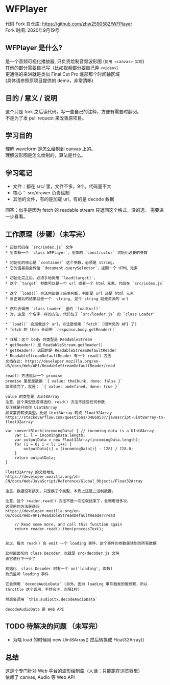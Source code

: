# WFPlayer
代码 Fork 自仓库: https://github.com/zhw2590582/WFPlayer         
Fork 时间: 2020年9月19号      

## WFPlayer 是什么?
是一个音频可视化播放器, 只负责绘制音频波形图 (`使用 <canvas> 实现`)       
其他的部分需要自己写（比如视频部分要自己弄 `<video>`)      
更通俗的来讲就是类似 Final Cut Pro 底部那个时间轴区域      
(具体请参照原项目提供的 demo，非常清晰)    

## 目的 / 意义 / 说明
这个只是 fork 之后读代码，写一些自己的注释，方便有需要时翻阅。     
不是为了发 pull request 来改善原项目。    

## 学习目的
理解 waveform 是怎么绘制到 canvas 上的。  
理解波形图是怎么绘制的，算法是什么。    

## 学习笔记
* 文件：都在 src/ 里，文件不多，9个。代码量不大
* 核心： src/drawer 负责绘制
* 其他的文件，有的是加载 url，有的是 decode 数据

回答：似乎是因为 fetch 的 readable stream 只返回这个格式，没的选。
需要进一步看看。

## 工作原理（步骤）（未写完）
```
* 起始代码在 `src/index.js` 文件
* 里面有一个 `class WFPlayer`，里面的 `constructor` 初始化必要的参数

* 初始化的核心是 `container` 这个参数，必须是 string，
* 它的值最后会传给 `document.querySelector`，返回一个 HTML 元素

* 初始化完之后，必须手动调用 `load(target)`， 
* 这个 `target` 参数可以是一个 url 或者一个 html 元素，代码在 `src/index.js`

* 这个 `load()` 方法内部做了简单判断，判断是 url 还是 html 元素
* 反正最后的结果就是一个  string, 这个 string 就是资源的 url

* 然后会调用 `class Loader` 里的 `load(url)`
* 对，这是一个名字一样的方法，代码位于 `src/loader.js` 的 `class Loader`

* `load()` 会加载这个 url，方法是使用 `fetch` (很常见的 API 了)
* fetch 的 then 会调用 `response.body.getReader()`

* 详解：这个 body 的类型是 ReadableStream
* getReader() 是 ReadableStream.getReader()
* getReader() 返回的是 ReadableStreamDefaultReader
* ReadableStreamDefaultReader 有一个 read() 方法    
文档在此: https://developer.mozilla.org/en-US/docs/Web/API/ReadableStreamDefaultReader/read

read() 方法返回一个 promise
promise 里面是数据 `{ value: theChunk, done: false }`
如果读完了，就是： `{ value: undefined, done: true }`   

value 的类型是 Uint8Array
注意，这个类型是没得选的，read() 方法不接受任何参数
反正就是只给你 Uint8Array
如果需要转换类型，比如 Uint8Array 转成 Float32Array  
https://stackoverflow.com/questions/34669537/javascript-uint8array-to-float32array

var convertBlock(incomingData) { // incoming data is a UInt8Array
    var i, l = incomingData.length;
    var outputData = new Float32Array(incomingData.length);
    for (i = 0; i < l; i++) {
        outputData[i] = (incomingData[i] - 128) / 128.0;
    }
    return outputData;
}

Float32Array 的文档地址
https://developer.mozilla.org/zh-CN/docs/Web/JavaScript/Reference/Global_Objects/Float32Array

注意，数据没有损失，只是换了个类型，本质上还是二进制数据。  

注意，这个 reader.read() 方法不是一次性就结束了，会调用很多次，
这里用的方法是递归
https://developer.mozilla.org/en-US/docs/Web/API/ReadableStreamDefaultReader/read
    
    // Read some more, and call this function again
    return reader.read().then(processText);


总之，每次 read() 会 emit 一个 loading 事件，这个事件的参数是读到的所有数据

此时画面切向 class Decoder，也就是 src/decoder.js 文件   
该它进行下一步了

初始化  class Decoder 时有一个 on('loading', 函数)
负责监听 loading 事件

它会调用 `decodeAudioData` (另外，因为 loading 事件触发的很频繁，所以 throttle 这个调用，不然会卡，间隔1秒)

然后会调用 `this.audioCtx.decodeAudioData`

decodeAudioData 是 Web API

```

## TODO 待解决的问题 （未写完）
* 为啥 load 的时候用 new Uint8Array() 
然后转换成 Float32Array()


## 总结
这是个专门针对 Web 平台的波形绘制库（人话：只能跑在浏览器里）        
依赖了 canvas, Audio 等 Web API   